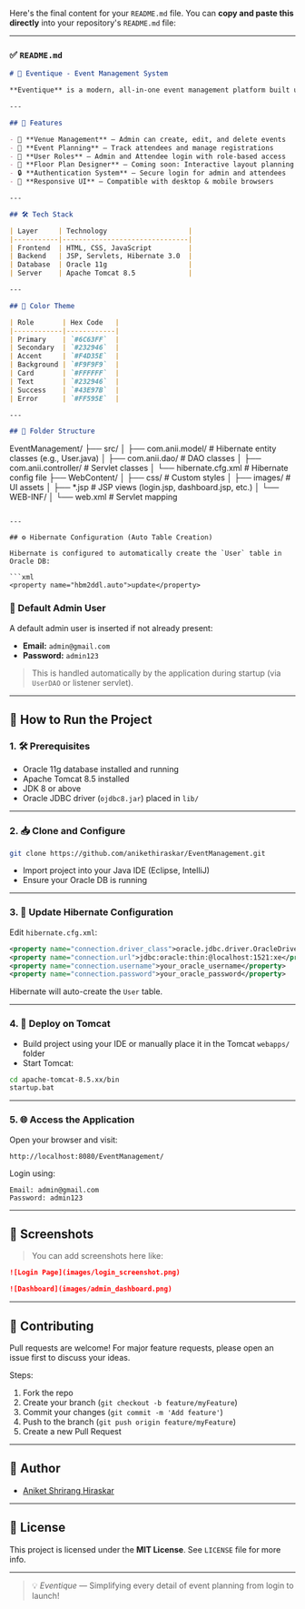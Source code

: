 Here's the final content for your `README.md` file. You can **copy and paste this directly** into your repository's `README.md` file:

---

### ✅ `README.md`

```markdown
# 🎉 Eventique - Event Management System

**Eventique** is a modern, all-in-one event management platform built using JSP, Servlets, Hibernate (ORM), and Oracle 11g. It is designed to simplify event booking, venue management, attendee registration, and floor planning — all from one centralized web interface.

---

## 🚀 Features

- 🏢 **Venue Management** — Admin can create, edit, and delete events
- 📅 **Event Planning** — Track attendees and manage registrations
- 👥 **User Roles** — Admin and Attendee login with role-based access
- 📐 **Floor Plan Designer** — Coming soon: Interactive layout planning
- 🔒 **Authentication System** — Secure login for admin and attendees
- 📱 **Responsive UI** — Compatible with desktop & mobile browsers

---

## 🛠️ Tech Stack

| Layer     | Technology                    |
|-----------|-------------------------------|
| Frontend  | HTML, CSS, JavaScript         |
| Backend   | JSP, Servlets, Hibernate 3.0  |
| Database  | Oracle 11g                    |
| Server    | Apache Tomcat 8.5             |

---

## 🎨 Color Theme

| Role       | Hex Code   |
|------------|------------|
| Primary    | `#6C63FF`  |
| Secondary  | `#232946`  |
| Accent     | `#F4D35E`  |
| Background | `#F9F9F9`  |
| Card       | `#FFFFFF`  |
| Text       | `#232946`  |
| Success    | `#43E97B`  |
| Error      | `#FF595E`  |

---

## 📁 Folder Structure

```

EventManagement/
├── src/
│   ├── com.anii.model/         # Hibernate entity classes (e.g., User.java)
│   ├── com.anii.dao/           # DAO classes
│   ├── com.anii.controller/    # Servlet classes
│   └── hibernate.cfg.xml       # Hibernate config file
├── WebContent/
│   ├── css/                    # Custom styles
│   ├── images/                 # UI assets
│   ├── \*.jsp                   # JSP views (login.jsp, dashboard.jsp, etc.)
│   └── WEB-INF/
│       └── web.xml             # Servlet mapping

````

---

## ⚙️ Hibernate Configuration (Auto Table Creation)

Hibernate is configured to automatically create the `User` table in Oracle DB:

```xml
<property name="hbm2ddl.auto">update</property>
````

### 👤 Default Admin User

A default admin user is inserted if not already present:

* **Email:** `admin@gmail.com`
* **Password:** `admin123`

> This is handled automatically by the application during startup (via `UserDAO` or listener servlet).

---

## 🧪 How to Run the Project

### 1. 🛠️ Prerequisites

* Oracle 11g database installed and running
* Apache Tomcat 8.5 installed
* JDK 8 or above
* Oracle JDBC driver (`ojdbc8.jar`) placed in `lib/`

---

### 2. 📥 Clone and Configure

```bash
git clone https://github.com/anikethiraskar/EventManagement.git
```

* Import project into your Java IDE (Eclipse, IntelliJ)
* Ensure your Oracle DB is running

---

### 3. 🔌 Update Hibernate Configuration

Edit `hibernate.cfg.xml`:

```xml
<property name="connection.driver_class">oracle.jdbc.driver.OracleDriver</property>
<property name="connection.url">jdbc:oracle:thin:@localhost:1521:xe</property>
<property name="connection.username">your_oracle_username</property>
<property name="connection.password">your_oracle_password</property>
```

Hibernate will auto-create the `User` table.

---

### 4. 🚀 Deploy on Tomcat

* Build project using your IDE or manually place it in the Tomcat `webapps/` folder
* Start Tomcat:

```bash
cd apache-tomcat-8.5.xx/bin
startup.bat
```

---

### 5. 🌐 Access the Application

Open your browser and visit:

```
http://localhost:8080/EventManagement/
```

Login using:

```
Email: admin@gmail.com
Password: admin123
```

---

## 📸 Screenshots

> You can add screenshots here like:

```markdown
![Login Page](images/login_screenshot.png)

![Dashboard](images/admin_dashboard.png)
```

---

## 🙋 Contributing

Pull requests are welcome! For major feature requests, please open an issue first to discuss your ideas.

Steps:

1. Fork the repo
2. Create your branch (`git checkout -b feature/myFeature`)
3. Commit your changes (`git commit -m 'Add feature'`)
4. Push to the branch (`git push origin feature/myFeature`)
5. Create a new Pull Request

---

## 👤 Author

* [Aniket Shrirang Hiraskar](https://github.com/anikethiraskar)

---

## 📄 License

This project is licensed under the **MIT License**. See `LICENSE` file for more info.

---

> 💡 *Eventique* — Simplifying every detail of event planning from login to launch!

```
